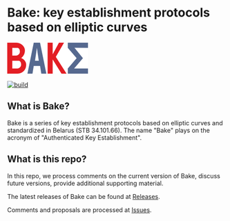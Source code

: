 # Bake: key establishment protocols based on elliptic curves

![](figs/bake-logo-small.png)

[![build](https://github.com/bcrypto/bake/actions/workflows/build.yaml/badge.svg)](https://github.com/bcrypto/bake/actions/workflows/build.yaml)

## What is Bake?

Bake is a series of key establishment protocols based on elliptic curves
and standardized in Belarus (STB 34.101.66).
The name "Bake" plays on the acronym of "Authenticated Key Establishment".

## What is this repo?

In this repo, we process comments on the current version of Bake,
discuss future versions, provide additional supporting material.

The latest releases of Bake can be found at 
[Releases](https://github.com/bcrypto/bake/releases).

Comments and proposals are processed at 
[Issues](https://github.com/bcrypto/bake/issues). 

